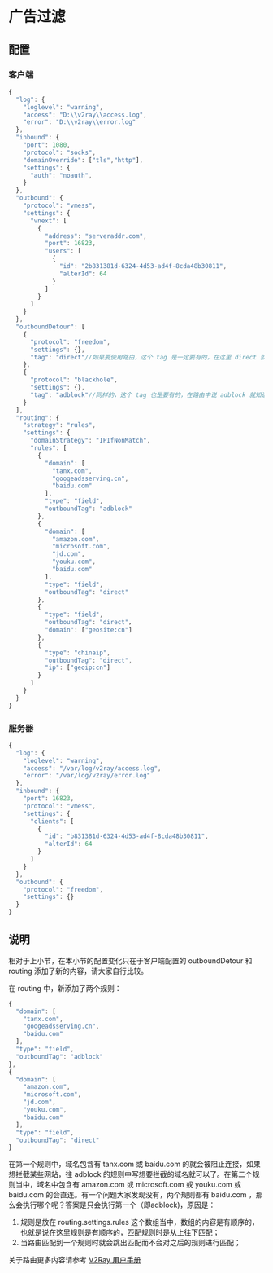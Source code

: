 # 广告过滤

## 配置

### 客户端

```javascript
{
  "log": {
    "loglevel": "warning",
    "access": "D:\\v2ray\\access.log",
    "error": "D:\\v2ray\\error.log"
  },
  "inbound": {
    "port": 1080,
    "protocol": "socks",
    "domainOverride": ["tls","http"],
    "settings": {
      "auth": "noauth",
    }
  },
  "outbound": {
    "protocol": "vmess",
    "settings": {
      "vnext": [
        {
          "address": "serveraddr.com",
          "port": 16823,
          "users": [
            {
              "id": "2b831381d-6324-4d53-ad4f-8cda48b30811",  
              "alterId": 64
            }
          ]
        }
      ]
    }
  },
  "outboundDetour": [
    {
      "protocol": "freedom",
      "settings": {},
      "tag": "direct"//如果要使用路由，这个 tag 是一定要有的，在这里 direct 就是 freedom 的一个标号，在路由中说 direct V2Ray 就知道是这里的 freedom 了
    },
    {
      "protocol": "blackhole",
      "settings": {},
      "tag": "adblock"//同样的，这个 tag 也是要有的，在路由中说 adblock 就知道是这里的 blackhole（黑洞） 了
    }
  ],
  "routing": {
    "strategy": "rules",
    "settings": {
      "domainStrategy": "IPIfNonMatch",
      "rules": [
        {
          "domain": [
            "tanx.com",
            "googeadsserving.cn",
            "baidu.com"
          ],
          "type": "field",
          "outboundTag": "adblock"       
        },
        {
          "domain": [
            "amazon.com",
            "microsoft.com",
            "jd.com",
            "youku.com",
            "baidu.com"
          ],
          "type": "field",
          "outboundTag": "direct"
        },
        {
          "type": "field",
          "outboundTag": "direct"，
          "domain": ["geosite:cn"]
        },
        {
          "type": "chinaip",
          "outboundTag": "direct",
          "ip": ["geoip:cn"]
        }
      ]
    }
  }
}
```

### 服务器

```javascript
{
  "log": {
    "loglevel": "warning",
    "access": "/var/log/v2ray/access.log",
    "error": "/var/log/v2ray/error.log"
  },
  "inbound": {
    "port": 16823,
    "protocol": "vmess",    
    "settings": {
      "clients": [
        {
          "id": "b831381d-6324-4d53-ad4f-8cda48b30811",
          "alterId": 64
        }
      ]
    }
  },
  "outbound": {
    "protocol": "freedom",
    "settings": {}
  }
}
```

## 说明

相对于上小节，在本小节的配置变化只在于客户端配置的 outboundDetour 和 routing 添加了新的内容，请大家自行比较。

在 routing 中，新添加了两个规则：

```javascript
{
  "domain": [
    "tanx.com",
    "googeadsserving.cn",
    "baidu.com"
  ],
  "type": "field",
  "outboundTag": "adblock"       
},
{
  "domain": [
    "amazon.com",
    "microsoft.com",
    "jd.com",
    "youku.com",
    "baidu.com"
  ],
  "type": "field",
  "outboundTag": "direct"
}
```

在第一个规则中，域名包含有 tanx.com 或 baidu.com 的就会被阻止连接，如果想拦截某些网站，往 adblock 的规则中写想要拦截的域名就可以了。在第二个规则当中，域名中包含有 amazon.com 或 microsoft.com 或 youku.com 或 baidu.com 的会直连。有一个问题大家发现没有，两个规则都有 baidu.com ，那么会执行哪个呢？答案是只会执行第一个（即adblock)，原因是：
1. 规则是放在 routing.settings.rules 这个数组当中，数组的内容是有顺序的，也就是说在这里规则是有顺序的，匹配规则时是从上往下匹配；
2. 当路由匹配到一个规则时就会跳出匹配而不会对之后的规则进行匹配；

关于路由更多内容请参考 [V2Ray 用户手册](https://www.v2ray.com/chapter_02/03_routing.html)
